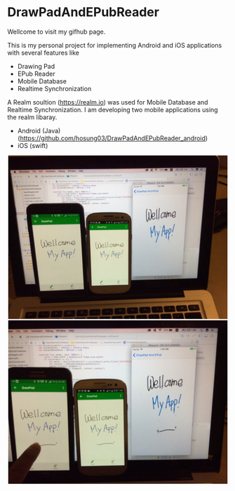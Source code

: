 # DrawPadAndEPubReader

Wellcome to visit my gifhub page.

This is my personal project for implementing Android and iOS applications with several features like
- Drawing Pad
- EPub Reader
- Mobile Database 
- Realtime Synchronization 

A Realm soultion (https://realm.io) was used for Mobile Database and Realtime Synchronization.
I am developing two mobile applications using the realm libaray.
- Android (Java) (https://github.com/hosung03/DrawPadAndEPubReader_android)
- iOS (swift)

<p align="center">
  <img src="ApplicaionsCapture_1.jpg" width="500"/>
  <img src="ApplicaionsCapture_2.jpg" width="500"/>
</p>
